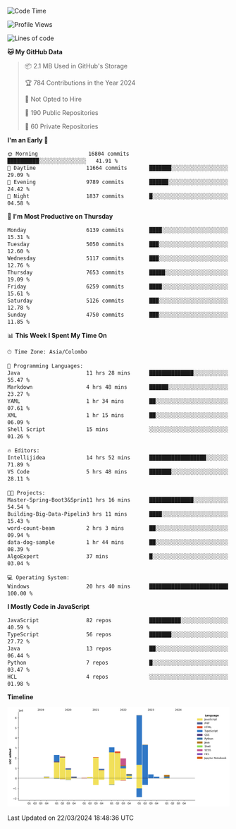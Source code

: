 
<!--START_SECTION:waka-->
![Code Time](http://img.shields.io/badge/Code%20Time-1%2C610%20hrs%2033%20mins-blue)

![Profile Views](http://img.shields.io/badge/Profile%20Views-0-blue)

![Lines of code](https://img.shields.io/badge/From%20Hello%20World%20I%27ve%20Written-27.4%20million%20lines%20of%20code-blue)

**🐱 My GitHub Data** 

> 📦 2.1 MB Used in GitHub's Storage 
 > 
> 🏆 784 Contributions in the Year 2024
 > 
> 🚫 Not Opted to Hire
 > 
> 📜 190 Public Repositories 
 > 
> 🔑 60 Private Repositories 
 > 
**I'm an Early 🐤** 

```text
🌞 Morning                16804 commits       ██████████░░░░░░░░░░░░░░░   41.91 % 
🌆 Daytime                11664 commits       ███████░░░░░░░░░░░░░░░░░░   29.09 % 
🌃 Evening                9789 commits        ██████░░░░░░░░░░░░░░░░░░░   24.42 % 
🌙 Night                  1837 commits        █░░░░░░░░░░░░░░░░░░░░░░░░   04.58 % 
```
📅 **I'm Most Productive on Thursday** 

```text
Monday                   6139 commits        ████░░░░░░░░░░░░░░░░░░░░░   15.31 % 
Tuesday                  5050 commits        ███░░░░░░░░░░░░░░░░░░░░░░   12.60 % 
Wednesday                5117 commits        ███░░░░░░░░░░░░░░░░░░░░░░   12.76 % 
Thursday                 7653 commits        █████░░░░░░░░░░░░░░░░░░░░   19.09 % 
Friday                   6259 commits        ████░░░░░░░░░░░░░░░░░░░░░   15.61 % 
Saturday                 5126 commits        ███░░░░░░░░░░░░░░░░░░░░░░   12.78 % 
Sunday                   4750 commits        ███░░░░░░░░░░░░░░░░░░░░░░   11.85 % 
```


📊 **This Week I Spent My Time On** 

```text
🕑︎ Time Zone: Asia/Colombo

💬 Programming Languages: 
Java                     11 hrs 28 mins      ██████████████░░░░░░░░░░░   55.47 % 
Markdown                 4 hrs 48 mins       ██████░░░░░░░░░░░░░░░░░░░   23.27 % 
YAML                     1 hr 34 mins        ██░░░░░░░░░░░░░░░░░░░░░░░   07.61 % 
XML                      1 hr 15 mins        ██░░░░░░░░░░░░░░░░░░░░░░░   06.09 % 
Shell Script             15 mins             ░░░░░░░░░░░░░░░░░░░░░░░░░   01.26 % 

🔥 Editors: 
Intellijidea             14 hrs 52 mins      ██████████████████░░░░░░░   71.89 % 
VS Code                  5 hrs 48 mins       ███████░░░░░░░░░░░░░░░░░░   28.11 % 

🐱‍💻 Projects: 
Master-Spring-Boot3&Sprin11 hrs 16 mins      ██████████████░░░░░░░░░░░   54.54 % 
Building-Big-Data-Pipelin3 hrs 11 mins       ████░░░░░░░░░░░░░░░░░░░░░   15.43 % 
word-count-beam          2 hrs 3 mins        ██░░░░░░░░░░░░░░░░░░░░░░░   09.94 % 
data-dog-sample          1 hr 44 mins        ██░░░░░░░░░░░░░░░░░░░░░░░   08.39 % 
AlgoExpert               37 mins             █░░░░░░░░░░░░░░░░░░░░░░░░   03.04 % 

💻 Operating System: 
Windows                  20 hrs 40 mins      █████████████████████████   100.00 % 
```

**I Mostly Code in JavaScript** 

```text
JavaScript               82 repos            ██████████░░░░░░░░░░░░░░░   40.59 % 
TypeScript               56 repos            ███████░░░░░░░░░░░░░░░░░░   27.72 % 
Java                     13 repos            ██░░░░░░░░░░░░░░░░░░░░░░░   06.44 % 
Python                   7 repos             █░░░░░░░░░░░░░░░░░░░░░░░░   03.47 % 
HCL                      4 repos             ░░░░░░░░░░░░░░░░░░░░░░░░░   01.98 % 
```



**Timeline**

![Lines of Code chart](https://raw.githubusercontent.com/ccweerasinghe1994/ccweerasinghe1994/master/assets/bar_graph.png)


 Last Updated on 22/03/2024 18:48:36 UTC
<!--END_SECTION:waka-->
